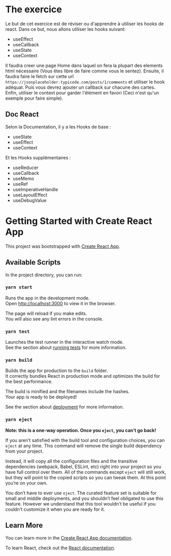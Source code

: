 # The exercice

Le but de cet exercice est de réviser ou d'apprendre à utiliser les hooks de react.
Dans ce but, nous allons utiliser les hooks suivant:
* useEffect
* useCallback
* useState
* useContext

Il faudra creer une page Home dans laquel on fera la plupart des elements html nécessaire (Vous êtes libre de faire comme vous le sentez). Ensuite, il faudra faire le fetch sur cette url ```https://jsonplaceholder.typicode.com/posts/1/comments``` et utiliser le hook adéquat. Puis vous devrez ajouter un callback sur chacune des cartes. Enfin, utiliser le context pour garder l'élément en favori (Ceci n'est qu'un exemple pour faire simple).

## Doc React

Selon la Documentation, il y a les Hooks de base :
* useState
* useEffect
* useContext

Et les Hooks supplémentaires :
* useReducer
* useCallback
* useMemo
* useRef
* useImperativeHandle
* useLayoutEffect
* useDebugValue

# Getting Started with Create React App

This project was bootstrapped with [Create React App](https://github.com/facebook/create-react-app).

## Available Scripts

In the project directory, you can run:

### `yarn start`

Runs the app in the development mode.\
Open [http://localhost:3000](http://localhost:3000) to view it in the browser.

The page will reload if you make edits.\
You will also see any lint errors in the console.

### `yarn test`

Launches the test runner in the interactive watch mode.\
See the section about [running tests](https://facebook.github.io/create-react-app/docs/running-tests) for more information.

### `yarn build`

Builds the app for production to the `build` folder.\
It correctly bundles React in production mode and optimizes the build for the best performance.

The build is minified and the filenames include the hashes.\
Your app is ready to be deployed!

See the section about [deployment](https://facebook.github.io/create-react-app/docs/deployment) for more information.

### `yarn eject`

**Note: this is a one-way operation. Once you `eject`, you can’t go back!**

If you aren’t satisfied with the build tool and configuration choices, you can `eject` at any time. This command will remove the single build dependency from your project.

Instead, it will copy all the configuration files and the transitive dependencies (webpack, Babel, ESLint, etc) right into your project so you have full control over them. All of the commands except `eject` will still work, but they will point to the copied scripts so you can tweak them. At this point you’re on your own.

You don’t have to ever use `eject`. The curated feature set is suitable for small and middle deployments, and you shouldn’t feel obligated to use this feature. However we understand that this tool wouldn’t be useful if you couldn’t customize it when you are ready for it.

## Learn More

You can learn more in the [Create React App documentation](https://facebook.github.io/create-react-app/docs/getting-started).

To learn React, check out the [React documentation](https://reactjs.org/).
